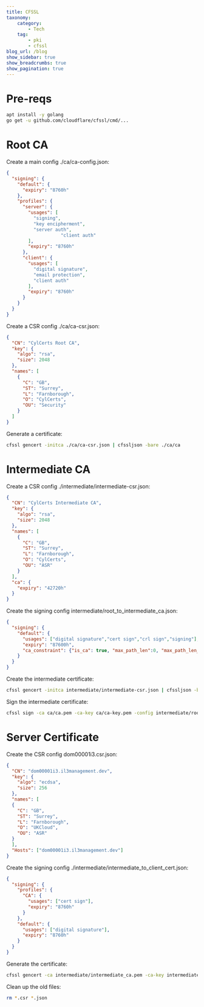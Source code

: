 ```yaml
---
title: CFSSL
taxonomy:
    category:
        - Tech
    tag:
        - pki
        - cfssl
blog_url: /blog
show_sidebar: true
show_breadcrumbs: true
show_pagination: true
---
```


# Pre-reqs
```sh
apt install -y golang
go get -u github.com/cloudflare/cfssl/cmd/...
```

# Root CA
Create a main config ./ca/ca-config.json:
```json
{
  "signing": {
    "default": {
      "expiry": "8760h"
    },
    "profiles": {
      "server": {
        "usages": [
          "signing",
          "key encipherment",
          "server auth",
					"client auth"
        ],
        "expiry": "8760h"
      },
      "client": {
        "usages": [
          "digital signature",
          "email protection",
          "client auth"
        ],
        "expiry": "8760h"
      }
    }
  }
}
```

Create a CSR config ./ca/ca-csr.json:
```json
{
  "CN": "CylCerts Root CA",
  "key": {
    "algo": "rsa",
    "size": 2048
  },
  "names": [
    {
      "C": "GB",
      "ST": "Surrey",
      "L": "Farnborough",
      "O": "CylCerts",
      "OU": "Security"
    }
  ]
}
```

Generate a certificate:

```sh
cfssl gencert -initca ./ca/ca-csr.json | cfssljson -bare ./ca/ca
```

# Intermediate CA
Create a CSR config ./intermediate/intermediate-csr.json:
```json
{
  "CN": "CylCerts Intermediate CA",
  "key": {
    "algo": "rsa",
    "size": 2048
  },
  "names": [
    {
      "C": "GB",
      "ST": "Surrey",
      "L": "Farnborough",
      "O": "CylCerts",
      "OU": "ASR"
    }
  ],
  "ca": {
    "expiry": "42720h"
  }
}
```

Create the signing config intermediate/root_to_intermediate_ca.json:
```json
{
  "signing": {
    "default": {
      "usages": ["digital signature","cert sign","crl sign","signing"],
      "expiry": "87600h",
      "ca_constraint": {"is_ca": true, "max_path_len":0, "max_path_len_zero": true}
    }
  }
}
```

Create the intermediate certificate:

```sh
cfssl gencert -initca intermediate/intermediate-csr.json | cfssljson -bare intermediate/intermediate_ca
```

Sign the intermediate certificate:

```sh
cfssl sign -ca ca/ca.pem -ca-key ca/ca-key.pem -config intermediate/root_to_intermediate_ca.json intermediate/intermediate_ca.csr | cfssljson -bare intermediate/intermediate_ca
```
# Server Certificate
Create the CSR config dom00001i3.csr.json:
```json
{
  "CN": "dom00001i3.il3management.dev",
  "key": {
    "algo": "ecdsa",
    "size": 256
  },
  "names": [
  {
    "C": "GB",
    "ST": "Surrey",
    "L": "Farnborough",
    "O": "UKCloud",
    "OU": "ASR"
  }
  ],
  "Hosts": ["dom00001i3.il3management.dev"]
}
```

Create the signing config ./intermediate/intermediate_to_client_cert.json:
```json
{
  "signing": {
    "profiles": {
      "CA": {
        "usages": ["cert sign"],
        "expiry": "8760h"
      }
    },
    "default": {
      "usages": ["digital signature"],
      "expiry": "8760h"
    }
  }
}
```

Generate the certificate:
```sh
cfssl gencert -ca intermediate/intermediate_ca.pem -ca-key intermediate/intermediate_ca-key.pem -config intermediate/intermediate_to_client_cert.json dom00001i3.il3management.dev.json | cfssljson -bare certs/dom00001i3.il3management.dev
```

Clean up the old files:
```sh
rm *.csr *.json
```